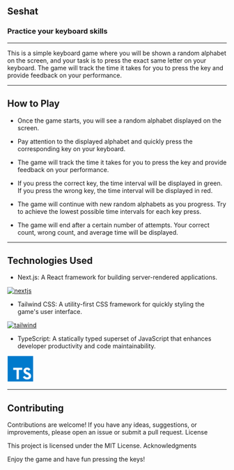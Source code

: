 ## Seshat
### Practice your keyboard skills

---

This is a simple keyboard game where you will be shown a random alphabet on the screen, and your task is to press the exact same letter on your keyboard. The game will track the time it takes for you to press the key and provide feedback on your performance.

---

## How to Play

- Once the game starts, you will see a random alphabet displayed on the screen.

- Pay attention to the displayed alphabet and quickly press the corresponding key on your keyboard.

- The game will track the time it takes for you to press the key and provide feedback on your performance.

- If you press the correct key, the time interval will be displayed in green. If you press the wrong key, the time interval will be displayed in red.

- The game will continue with new random alphabets as you progress. Try to achieve the lowest possible time intervals for each key press.

- The game will end after a certain number of attempts. Your correct count, wrong count, and average time will be displayed.

---

## Technologies Used

- Next.js: A React framework for building server-rendered applications.

<a href="https://nextjs.org/" target="_blank" rel="noreferrer"> <img src="https://cdn.worldvectorlogo.com/logos/nextjs-2.svg" alt="nextjs" width="60" height="60"/> </a>

- Tailwind CSS: A utility-first CSS framework for quickly styling the game's user interface.

<a href="https://tailwindcss.com/" target="_blank" rel="noreferrer"> <img src="https://www.vectorlogo.zone/logos/tailwindcss/tailwindcss-icon.svg" alt="tailwind" width="60" height="60"/> </a>

- TypeScript: A statically typed superset of JavaScript that enhances developer productivity and code maintainability.

<a href="https://www.typescriptlang.org/" target="_blank" rel="noreferrer"> <img src="https://raw.githubusercontent.com/devicons/devicon/master/icons/typescript/typescript-original.svg" alt="typescript" width="60" height="60"/> </a>

---  

## Contributing

Contributions are welcome! If you have any ideas, suggestions, or improvements, please open an issue or submit a pull request.
License

This project is licensed under the MIT License.
Acknowledgments


Enjoy the game and have fun pressing the keys!





